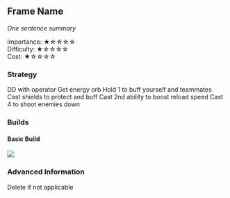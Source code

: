 ## Frame Name
*One sentence summary*

Importance: ★☆☆☆☆  
Difficulty: ★☆☆☆☆  
Cost: ★☆☆☆☆  

### Strategy

DD with operator
Get energy orb
Hold 1 to buff yourself and teammates
Cast shields to protect and buff
Cast 2nd ability to boost reload speed
Cast 4 to shoot enemies down

### Builds
#### Basic Build
![](media/builds_volt_basic.png)


### Advanced Information
Delete if not applicable
